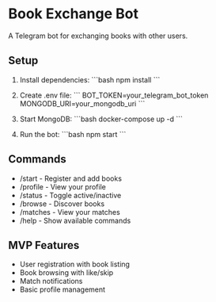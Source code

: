 # Book Exchange Bot

A Telegram bot for exchanging books with other users.

## Setup

1. Install dependencies:
\`\`\`bash
npm install
\`\`\`

2. Create .env file:
\`\`\`
BOT_TOKEN=your_telegram_bot_token
MONGODB_URI=your_mongodb_uri
\`\`\`

3. Start MongoDB:
\`\`\`bash
docker-compose up -d
\`\`\`

4. Run the bot:
\`\`\`bash
npm start
\`\`\`

## Commands

- /start - Register and add books
- /profile - View your profile
- /status - Toggle active/inactive
- /browse - Discover books
- /matches - View your matches
- /help - Show available commands

## MVP Features

- User registration with book listing
- Book browsing with like/skip
- Match notifications
- Basic profile management